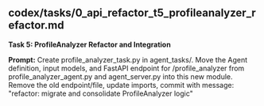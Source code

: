 ## codex/tasks/0_api_refactor_t5_profileanalyzer_refactor.md

**Task 5: ProfileAnalyzer Refactor and Integration**

**Prompt:**
Create profile_analyzer_task.py in agent_tasks/.
Move the Agent definition, input models, and FastAPI endpoint for /profile_analyzer from profile_analyzer_agent.py and agent_server.py into this new module.
Remove the old endpoint/file, update imports, commit with message:
"refactor: migrate and consolidate ProfileAnalyzer logic"